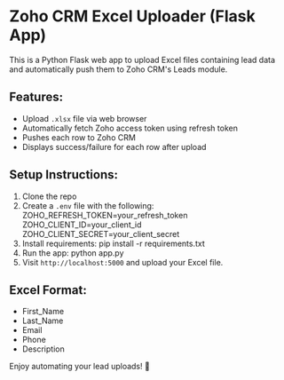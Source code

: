 Zoho CRM Excel Uploader (Flask App)
====================================

This is a Python Flask web app to upload Excel files containing lead data 
and automatically push them to Zoho CRM's Leads module.

Features:
---------
- Upload `.xlsx` file via web browser
- Automatically fetch Zoho access token using refresh token
- Pushes each row to Zoho CRM
- Displays success/failure for each row after upload

Setup Instructions:
-------------------
1. Clone the repo
2. Create a `.env` file with the following:
   ZOHO_REFRESH_TOKEN=your_refresh_token
   ZOHO_CLIENT_ID=your_client_id
   ZOHO_CLIENT_SECRET=your_client_secret
3. Install requirements:
   pip install -r requirements.txt
4. Run the app:
   python app.py
5. Visit `http://localhost:5000` and upload your Excel file.

Excel Format:
-------------
- First_Name
- Last_Name
- Email
- Phone
- Description

Enjoy automating your lead uploads! 🚀
